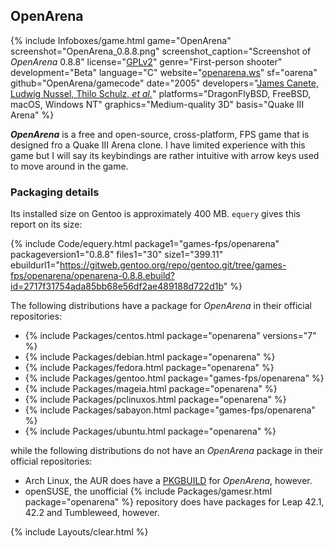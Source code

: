 ## OpenArena
{% include Infoboxes/game.html game="OpenArena" screenshot="OpenArena_0.8.8.png" screenshot_caption="Screenshot of <i>OpenArena</i> 0.8.8" license="<a href='https://github.com/OpenArena/engine/blob/master/COPYING.txt' link='_blank'>GPLv2</a>" genre="First-person shooter" development="Beta" language="C" website="<a href='http://openarena.ws/' link='_blank'>openarena.ws</a>" sf="oarena" github="OpenArena/gamecode" date="2005" developers="<a href='https://github.com/OpenArena/engine#credits' link='_blank'>James Canete, Ludwig Nussel, Thilo Schulz, <i>et al.</i></a>" platforms="DragonFlyBSD, FreeBSD, macOS, Windows NT" graphics="Medium-quality 3D" basis="Quake III Arena" %}

***OpenArena*** is a free and open-source, cross-platform, FPS game that is designed fro a Quake III Arena clone. I have limited experience with this game but I will say its keybindings are rather intuitive with arrow keys used to move around in the game. 

### Packaging details
Its installed size on Gentoo is approximately 400 MB. `equery` gives this report on its size:

{% include Code/equery.html package1="games-fps/openarena" packageversion1="0.8.8" files1="30" size1="399.11" ebuildurl1="https://gitweb.gentoo.org/repo/gentoo.git/tree/games-fps/openarena/openarena-0.8.8.ebuild?id=2717f31754ada85bb68e56df2ae489188d722d1b" %}

The following distributions have a package for *OpenArena* in their official repositories:

* {% include Packages/centos.html package="openarena" versions="7" %}
* {% include Packages/debian.html package="openarena" %}
* {% include Packages/fedora.html package="openarena" %}
* {% include Packages/gentoo.html package="games-fps/openarena" %}
* {% include Packages/mageia.html package="openarena" %}
* {% include Packages/pclinuxos.html package="openarena" %}
* {% include Packages/sabayon.html package="games-fps/openarena" %}
* {% include Packages/ubuntu.html package="openarena" %}

while the following distributions do not have an *OpenArena* package in their official repositories:

* Arch Linux, the AUR does have a [PKGBUILD](https://aur.archlinux.org/packages/openarena) for *OpenArena*, however. 
* openSUSE, the unofficial {% include Packages/gamesr.html package="openarena" %} repository does have packages for Leap 42.1, 42.2 and Tumbleweed, however. 

{% include Layouts/clear.html %}
